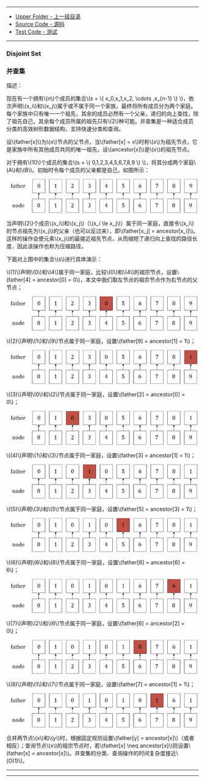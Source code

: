 --------
* [Upper Folder - 上一级目录](../)
* [Source Code - 源码](https://github.com/zhaochenyou/Way-to-Algorithm/blob/master/src/DataStructure/DisjointSet.hpp)
* [Test Code - 测试](https://github.com/zhaochenyou/Way-to-Algorithm/blob/master/src/DataStructure/DisjointSet.cpp)

--------

### Disjoint Set
### 并查集
<div>
描述：
<p id="i">现在有一个拥有\(n\)个成员的集合\(s = \{ x_0,x_1,x_2, \cdots ,x_{n-1} \} \)，依次声明\(x_i\)和\(x_j\)属于或不属于同一个家族，最终将所有成员分为两个家庭。每个家族中只有唯一一个祖先，其余的成员必然有一个父亲，递归的向上查找，除了祖先自己，其余每个成员所属的祖先只有\(2\)种可能。并查集是一种适合成员分类的高效树形数据结构，支持快速分类和查询。 </p>
<p id="i">设\(father[x]\)为\(x\)节点的父节点，当\(father[x] = x\)时称\(x\)为祖先节点，它是家族中所有其他成员共同的唯一祖先，设\(ancestor[x]\)是\(x\)的祖先节点。 </p>
<p id="i">对于拥有\(10\)个成员的集合\(s = \{ 0,1,2,3,4,5,6,7,8,9 \} \)，将其分成两个家庭\(A\)和\(B\)。初始时令每个成员的父亲都是自己，如图所示： </p>
<p id="c"><img src="../res/DisjointSet1.png" /></p>
<p id="i">当声明\(2\)个成员\(x_i\)和\(x_j\)（\(x_i \le x_j\)）属于同一家庭，直接令\(x_i\)的节点祖先为\(x_j\)的父亲（也可以反过来），即\(father[x_j] = ancestor[x_i]\)。这样的操作会使元素\(x_j\)的最接近祖先节点，从而缩短了递归向上查找的路径长度，因此该操作也称为压缩路径。 </p>
<p id="i">下面对上图中的集合\(s\)进行具体演示： </p>
<p id="i">\((1)\)声明\(0\)和\(4\)属于同一家庭，比较\(0\)和\(4\)的祖宗节点，设置\(father[4] = ancestor[0] = 0\)，本文中我们取左节点的祖宗节点作为右节点的父节点； </p>
<p id="c"><img src="../res/DisjointSet2.png" /></p>
<p id="i">\((2)\)声明\(1\)和\(9\)节点属于同一家庭，设置\(father[9] = ancestor[1] = 1\)； </p>
<p id="c"><img src="../res/DisjointSet3.png" /></p>
<p id="i">\((3)\)声明\(0\)和\(2\)节点属于同一家庭，设置\(father[2] = ancestor[0] = 0\)； </p>
<p id="c"><img src="../res/DisjointSet4.png" /></p>
<p id="i">\((4)\)声明\(1\)和\(3\)节点属于同一家庭，设置\(father[3] = ancestor[1] = 1\)； </p>
<p id="c"><img src="../res/DisjointSet5.png" /></p>
<p id="i">\((5)\)声明\(3\)和\(5\)节点属于同一家庭，设置\(father[5] = ancestor[3] = 1\)； </p>
<p id="c"><img src="../res/DisjointSet6.png" /></p>
<p id="i">\((6)\)声明\(6\)和\(8\)节点属于同一家庭，设置\(father[8] = ancestor[6] = 6\)； </p>
<p id="c"><img src="../res/DisjointSet7.png" /></p>
<p id="i">\((7)\)声明\(2\)和\(6\)节点属于同一家庭，设置\(father[6] = ancestor[2] = 0\)； </p>
<p id="c"><img src="../res/DisjointSet8.png" /></p>
<p id="i">\((8)\)声明\(1\)和\(7\)节点属于同一家庭，设置\(father[7] = ancestor[1] = 1\)； </p>
<p id="c"><img src="../res/DisjointSet9.png" /></p>
<p id="i">合并两节点\(x\)和\(y\)时，根据固定规则设置\(father[y] = ancestor[x]\)（或者相反）；查询节点\(x\)的祖宗节点时，若\(father[x] \neq ancestor[x]\)则设置\(father[x] = ancestor[x]\)。并查集的分类、查询操作的时间复杂度接近\(O(1)\)。 </p>
</div>

--------
--------
